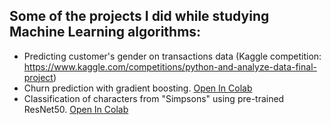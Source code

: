 ## Some of the projects I did while studying Machine Learning algorithms:
* Predicting customer's gender on transactions data (Kaggle competition: https://www.kaggle.com/competitions/python-and-analyze-data-final-project)
* Churn prediction with gradient boosting. [Open In Colab](https://colab.research.google.com/drive/1uxlGwS34fqfS1CZvgwJOVx11EVeWwC5M?usp=sharing)
* Classification of characters from "Simpsons" using pre-trained ResNet50. [Open In Colab](https://colab.research.google.com/drive/1rhzP1bP-_cyyhKIPShE96NI_6lzHqgVH?usp=sharing)
